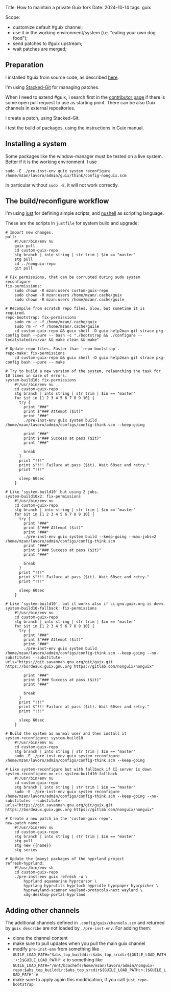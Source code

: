 Title: How to maintain a private Guix fork
Date: 2024-10-14
tags: guix

Scope:

- customize default #guix channel;
- use it in the working environment/system (i.e. "eating your own dog food");
- send patches to #guix upstream;
- wait patches are merged;

## Preparation

I installed #guix from source code, as described [here](https://guix.gnu.org/manual/devel/en/html_node/Contributing.html).

I'm using [Stacked-Git](https://stacked-git.github.io/) for managing patches. 

When I need to extend #guix, I search first in the [contributor page](https://issues.guix.gnu.org/) if there is some open pull request to use as starting point. There can be also Guix channels in external repositories.

I create a patch, using Stacked-Git.

I test the build of packages, using the instructions in Guix manual.

## Installing a system

Some packages like the window-manager must be tested on a live system. Better if it is the working environment. I use

```
sudo -E ./pre-inst-env guix system reconfigure /home/mzan/lavoro/admin/guix/think/config-nonguix.scm
```

In particular without `sudo -E`, it will not work correctly.

## The build/reconfigure workflow

I'm using [just](https://github.com/casey/just) for defining simple scripts, and [nushell](https://www.nushell.sh/) as scripting language. 

These are the scripts in `justfile` for system build and upgrade:

```
# Import new changes.
pull:
    #!/usr/bin/env nu
    guix pull
    cd custom-guix-repo
    stg branch | into string | str trim | $in == "master"
    stg pull
    cd ../nonguix-repo
    git pull

# Fix permissions, that can be corrupted during sudo system reconfigure
fix-permissions:
    sudo chown -R mzan:users custom-guix-repo
    sudo chown -R mzan:users /home/mzan/.cache/guix
    sudo chown -R mzan:users /home/mzan/.cache/guile

# Recompile from scratch repo files. Slow, but sometime it is required.
repo-bootstrap: fix-permissions
    sudo rm -r -f /home/mzan/.cache/guix
    sudo rm -r -f /home/mzan/.cache/guile
    cd custom-guix-repo && guix shell -D guix help2man git strace pkg-config bash --pure -- bash -c "./bootstrap && ./configure --localstatedir=/var && make clean && make"

# Update repo files. Faster than `repo-bootstrap`.
repo-make: fix-permissions
    cd custom-guix-repo && guix shell -D guix help2man git strace pkg-config bash --pure -- make

# Try to build a new version of the system, relaunching the task for 10 times in case of errors.
system-build10: fix-permissions
    #!/usr/bin/env nu
    cd custom-guix-repo
    stg branch | into string | str trim | $in == "master"
    for $it in [1 2 3 4 5 6 7 8 9 10] {
      try {
        print "###"
        print $"### Attempt ($it)"
        print "###"
        ./pre-inst-env guix system build /home/mzan/lavoro/admin/configs/config-think.scm --keep-going

        print "###"
        print $"### Success at pass ($it)"
        print "###"

        break
      }
      print "!!!"
      print $"!!! Failure at pass ($it). Wait 60sec and retry."
      print "!!!"

      sleep 60sec
    }

# Like 'system-build10' but using 2 jobs.
system-build10x2: fix-permissions
    #!/usr/bin/env nu
    cd custom-guix-repo
    stg branch | into string | str trim | $in == "master"
    for $it in [1 2 3 4 5 6 7 8 9 10] {
      try {
        print "###"
        print $"### Attempt ($it)"
        print "###"
        ./pre-inst-env guix system build --keep-going --max-jobs=2 /home/mzan/lavoro/admin/configs/config-think.scm
        print "###"
        print $"### Success at pass ($it)"
        print "###"

        break
      }
      print "!!!"
      print $"!!! Failure at pass ($it). Wait 60sec and retry."
      print "!!!"

      sleep 60sec
    }

# Like 'system-build10', but it works also if ci.gnu.guix.org is down.
system-build10-fallback: fix-permissions
    #!/usr/bin/env nu
    cd custom-guix-repo
    stg branch | into string | str trim | $in == "master"
    for $it in [1 2 3 4 5 6 7 8 9 10] {
      try {
        print "###"
        print $"### Attempt ($it)"
        print "###"
        ./pre-inst-env guix system build /home/mzan/lavoro/admin/configs/config-think.scm --keep-going --no-substitutes --substitute-urls="https://git.savannah.gnu.org/git/guix.git https://bordeaux.guix.gnu.org https://gitlab.com/nonguix/nonguix"

        print "###"
        print $"### Success at pass ($it)"
        print "###"

        break
      }
      print "!!!"
      print $"!!! Failure at pass ($it). Wait 60sec and retry."
      print "!!!"

      sleep 60sec
    }

# Build the system as normal user and then install it
system-reconfigure: system-build10
    #!/usr/bin/env nu
    cd custom-guix-repo
    stg branch | into string | str trim | $in == "master"
    sudo -E ./pre-inst-env guix system reconfigure /home/mzan/lavoro/admin/configs/config-think.scm --keep-going

# Like system-reconfigure but with fallback if CI server is down
system-reconfigure-no-ci: system-build10-fallback
    #!/usr/bin/env nu
    cd custom-guix-repo
    stg branch | into string | str trim | $in == "master"
    sudo -E ./pre-inst-env guix system reconfigure /home/mzan/lavoro/admin/configs/config-think.scm --keep-going --no-substitutes --substitute-urls="https://git.savannah.gnu.org/git/guix.git https://bordeaux.guix.gnu.org https://gitlab.com/nonguix/nonguix"

# Create a new patch in the 'custom-guix-repo'.
new-patch name:
    #!/usr/bin/env nu
    cd custom-guix-repo
    stg branch | into string | str trim | $in == "master"
    stg pull
    stg new {{name}}
    stg series

# Update the (many) packages of the hyprland project
refresh-hyprland:
    #!/usr/bin/env sh
    cd custom-guix-repo
    ./pre-inst-env guix refresh -u \
        hyprland aquamarine hyprcursor \
        hyprlang hyprutils hyprlock hypridle hyprpaper hyprpicker \
        hyprwayland-scanner wayland-protocols-next wayland \
        xdg-desktop-portal-hyprland
```

## Adding other channels

The additional channels defined in `.config/guix/channels.scm` and returned by `guix describe` are not loaded by `./pre-inst-env`. For adding them:

- clone the channel content
- make sure to pull updates when you pull the main guix channel
- modify `pre-inst-env` from something like `GUILE_LOAD_PATH="$abs_top_builddir:$abs_top_srcdir${GUILE_LOAD_PATH:+:}$GUILE_LOAD_PATH"
e` to something like `GUILE_LOAD_PATH="/mnt/bcachefs/home/mzan/lavoro/admin/nonguix-repo:$abs_top_builddir:$abs_top_srcdir${GUILE_LOAD_PATH:+:}$GUILE_LOAD_PATH"
e`
- make sure to apply again this modification, if you call `just repo-bootstrap`


